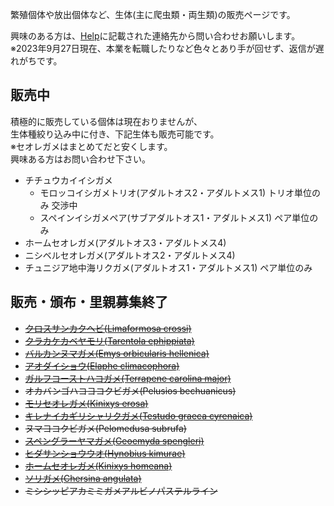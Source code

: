---
---

繁殖個体や放出個体など、生体(主に爬虫類・両生類)の販売ページです。

興味のある方は、[Help](https://ikimonooki.com/help/)に記載された連絡先から問い合わせお願いします。  
※2023年9月27日現在、本業を転職したりなど色々とあり手が回せず、返信が遅れがちです。

## 販売中

積極的に販売している個体は現在おりませんが、  
生体種絞り込み中に付き、下記生体も販売可能です。  
※セオレガメはまとめてだと安くします。  
興味ある方はお問い合わせ下さい。

* チチュウカイイシガメ
  * モロッコイシガメトリオ(アダルトオス2・アダルトメス1) トリオ単位のみ 交渉中
  * スペインイシガメペア(サブアダルトオス1・アダルトメス1) ペア単位のみ
* ホームセオレガメ(アダルトオス3・アダルトメス4)
* ニシベルセオレガメ(アダルトオス2・アダルトメス4)
* チュニジア地中海リクガメ(アダルトオス1・アダルトメス1) ペア単位のみ

## 販売・頒布・里親募集終了

* ~~[クロスサンカクヘビ(Limaformosa crossi)](/shopping/creatures/limaformosa-crossi)~~
* ~~[クラカケカベヤモリ(Tarentola ephippiata)](/shopping/creatures/tarentola-ephippiata)~~
* ~~[バルカンヌマガメ(Emys orbicularis hellenica)](/shopping/creatures/emys-orbicularis-hellenica)~~
* ~~[アオダイショウ(Elaphe climacophora)](/shopping/creatures/elaphe-climacophora)~~
* ~~[ガルフコーストハコガメ(Terrapene carolina major)](/shopping/creatures/terrapene-carolina-major)~~
* ~~オカバンゴハコヨコクビガメ(Pelusios bechuanicus)~~
* ~~[モリセオレガメ(Kinixys erosa)](/shopping/creatures/kinixys-erosa)~~
* ~~[キレナイカギリシャリクガメ(Testudo graeca cyrenaica)](/shopping/creatures/testudo-graeca-cyrenaica)~~
* ~~ヌマヨコクビガメ(Pelomedusa subrufa)~~
* ~~[スペングラーヤマガメ(Geoemyda spengleri)](/shopping/creatures/geoemyda-spengleri)~~
* ~~[ヒダサンショウウオ(Hynobius kimurae)](/shopping/creatures/hynobius-kimurae)~~
* ~~[ホームセオレガメ(Kinixys homeana)](/shopping/creatures/kinixys-homeana)~~
* ~~[ソリガメ(Chersina angulata)](/shopping/creatures/chersina-angulata)~~
* ~~ミシシッピアカミミガメアルビノパステルライン~~
